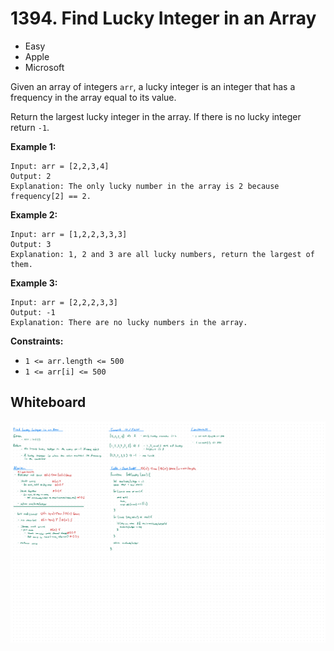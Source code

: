 # 1394. Find Lucky Integer in an Array
- Easy
- Apple
- Microsoft

Given an array of integers `arr`, a lucky integer is an integer that has a
frequency in the array equal to its value.

Return the largest lucky integer in the array. If there is no lucky integer
return `-1`.

**Example 1:**
```
Input: arr = [2,2,3,4]
Output: 2
Explanation: The only lucky number in the array is 2 because frequency[2] == 2.
```

**Example 2:**
```
Input: arr = [1,2,2,3,3,3]
Output: 3
Explanation: 1, 2 and 3 are all lucky numbers, return the largest of them.
```

**Example 3:**
```
Input: arr = [2,2,2,3,3]
Output: -1
Explanation: There are no lucky numbers in the array.
```

**Constraints:**
- `1 <= arr.length <= 500`
- `1 <= arr[i] <= 500`

## Whiteboard
![Whiteboard Image][whiteboard-image]

<!-- Refs -->
[whiteboard-image]: whiteboard.jpg
